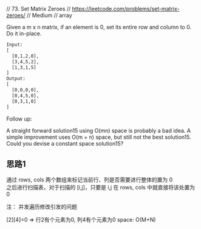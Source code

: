 // 73. Set Matrix Zeroes
// https://leetcode.com/problems/set-matrix-zeroes/
// Medium
// array

Given a m x n matrix, if an element is 0, set its entire row and column to 0. Do it in-place.
```html
Input:
[
  [0,1,2,0],
  [3,4,5,2],
  [1,3,1,5]
]
Output:
[
  [0,0,0,0],
  [0,4,5,0],
  [0,3,1,0]
]
```
Follow up:

A straight forward solution15 using O(mn) space is probably a bad idea.
A simple improvement uses O(m + n) space, but still not the best solution15.
Could you devise a constant space solution15?


## 思路1
通过 rows, cols 两个数组来标记当前行、列是否需要进行整体的置为 0  
之后进行扫描表，对于扫描的 [i,j]，只要是 i,j 在 rows, cols 中就直接将该处置为 0

注： 并发遍历修改引发的问题

[2][4]=0   ⇒  行2有个元素为0, 列4有个元素为0
space: O(M+N)
